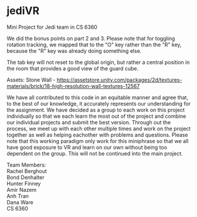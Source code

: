 # jediVR
Mini Project for Jedi team in CS 6360

We did the bonus points on part 2 and 3. Please note that for toggling rotation tracking, we mapped that to the "O" key rather than the "R" key, because the "R" key was already doing something else.

The tab key will not reset to the global origin, but rather a central position in the room that provides a good view of the guard cube.

Assets:
Stone Wall - https://assetstore.unity.com/packages/2d/textures-materials/brick/18-high-resolution-wall-textures-12567

We have all contributed to this code in an equitable manner and agree that, to the best of our knowledge, it accurately represents our understanding for the assignment. We have decided as a group to each work on this project individually so that we each learn the most out of the project and combine our individual projects and submit the best version. Through out the process, we meet up with each other multiple times and work on the project together as well as helping eachother with problems and questions. Please note that this working paradigm only work for this miniphrase so that we all have good exposure to VR and learn on our own without being too dependent on the group. This will not be continued into the main project.

Team Members:\
Rachel Berghout\
Bond Denhalter\
Hunter Finney\
Amir Nazem\
Anh Tran\
Dana Ware\
CS 6360



